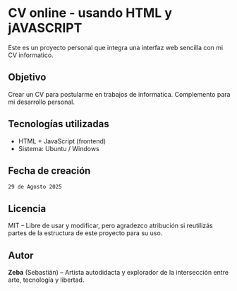 ﻿# CV online - usando HTML y jAVASCRIPT

Este es un proyecto personal que integra una interfaz web sencilla con mi CV informatico.

##  Objetivo

Crear un CV para postularme en trabajos de informatica. Complemento para mi desarrollo personal.

##  Tecnologías utilizadas

- HTML + JavaScript (frontend)
- Sistema: Ubuntu / Windows


##  Fecha de creación

`29 de Agosto 2025`

##  Licencia

MIT – Libre de usar y modificar, pero agradezco atribución si reutilizás partes de la estructura de este proyecto para su uso.

##  Autor


**Zeba** (Sebastián) – Artista autodidacta y explorador de la intersección entre arte, tecnología y libertad.
